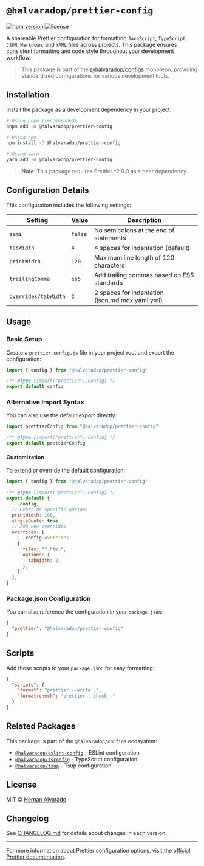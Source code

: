 # `@halvaradop/prettier-config`

[![npm version](https://img.shields.io/npm/v/@halvaradop/prettier-config.svg)](https://www.npmjs.com/package/@halvaradop/prettier-config)
[![license](https://img.shields.io/npm/l/@halvaradop/prettier-config.svg)](https://github.com/halvaradop/configs/blob/master/LICENSE)

A shareable Prettier configuration for formatting `JavaScript`, `TypeScript`, `JSON`, `Markdown`, and `YAML` files across projects. This package ensures consistent formatting and code style throughout your development workflow.

> This package is part of the [@halvaradop/configs](https://github.com/halvaradop/configs) monorepo, providing standardized configurations for various development tools.

## Installation

Install the package as a development dependency in your project:

```bash
# Using pnpm (recommended)
pnpm add -D @halvaradop/prettier-config

# Using npm
npm install -D @halvaradop/prettier-config

# Using yarn
yarn add -D @halvaradop/prettier-config
```

> **Note**: This package requires Prettier ^2.0.0 as a peer dependency.

## Configuration Details

This configuration includes the following settings:

| Setting              | Value   | Description                                     |
| -------------------- | ------- | ----------------------------------------------- |
| `semi`               | `false` | No semicolons at the end of statements          |
| `tabWidth`           | `4`     | 4 spaces for indentation (default)              |
| `printWidth`         | `120`   | Maximum line length of 120 characters           |
| `trailingComma`      | `es5`   | Add trailing commas based on ES5 standards      |
| `overrides/tabWidth` | `2`     | 2 spaces for indentation (json,md,mdx,yaml,yml) |

## Usage

### Basic Setup

Create a `prettier.config.js` file in your project root and export the configuration:

```js
import { config } from "@halvaradop/prettier-config"

/** @type {import("prettier").Config} */
export default config
```

### Alternative Import Syntax

You can also use the default export directly:

```js
import prettierConfig from "@halvaradop/prettier-config"

/** @type {import("prettier").Config} */
export default prettierConfig
```

#### Customization

To extend or override the default configuration:

```js
import { config } from "@halvaradop/prettier-config"

/** @type {import("prettier").Config} */
export default {
  ...config,
  // Override specific options
  printWidth: 100,
  singleQuote: true,
  // Add new overrides
  overrides: [
    ...config.overrides,
    {
      files: "*.html",
      options: {
        tabWidth: 2,
      },
    },
  ],
}
```

### Package.json Configuration

You can also reference the configuration in your `package.json`:

```json
{
  "prettier": "@halvaradop/prettier-config"
}
```

## Scripts

Add these scripts to your `package.json` for easy formatting:

```json
{
  "scripts": {
    "format": "prettier --write .",
    "format:check": "prettier --check ."
  }
}
```

## Related Packages

This package is part of the `@halvaradop/configs` ecosystem:

- [`@halvaradop/eslint-config`](https://github.com/halvaradop/configs/tree/master/packages/eslint-config) - ESLint configuration
- [`@halvaradop/tsconfig`](https://github.com/halvaradop/configs/tree/master/packages/tsconfig) - TypeScript configuration
- [`@halvaradop/tsup`](https://github.com/halvaradop/configs/tree/master/packages/tsup-config) - Tsup configuration

## License

MIT © [Hernan Alvarado](https://github.com/halvaradop)

## Changelog

See [CHANGELOG.md](https://github.com/halvaradop/configs/blob/master/packages/prettier-config/CHANGELOG.md) for details about changes in each version.

---

For more information about Prettier configuration options, visit the [official Prettier documentation](https://prettier.io/docs/en/configuration.html).

